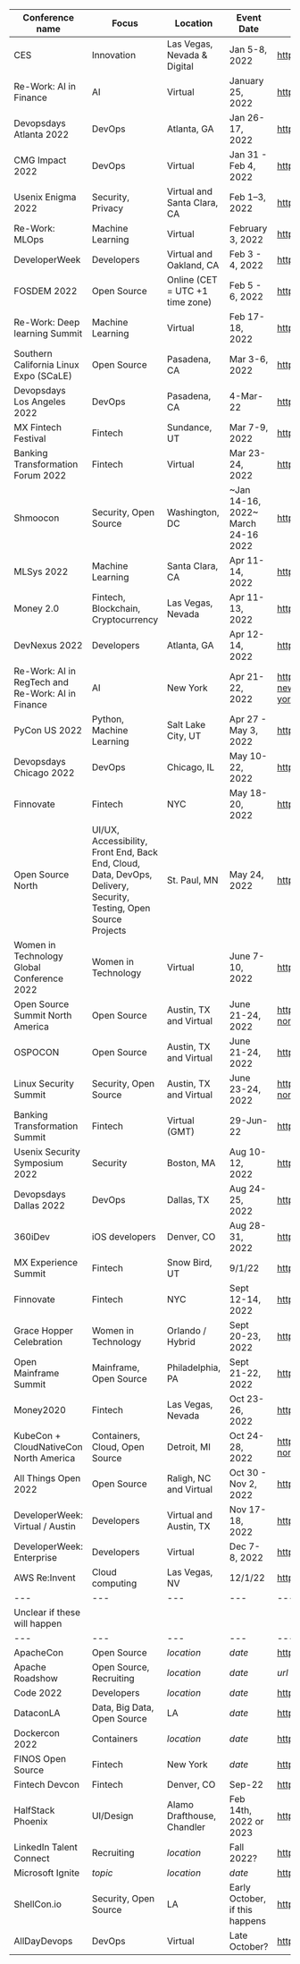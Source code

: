 
| Conference name | Focus | Location | Event Date | Conference URL|
| --- | --- | --- | --- | --- |			
| CES |	Innovation | Las Vegas, Nevada & Digital |	Jan 5-8, 2022  |	https://www.ces.tech/ |
| Re-Work: AI in Finance | AI | Virtual	| January 25, 2022	| https://www.re-work.co/events/ai-in-finance-virtual-2022 |
| Devopsdays Atlanta 2022 | DevOps | Atlanta, GA | Jan 26-17, 2022	| https://devopsdays.org/events/2022-atlanta/welcome/|
| CMG Impact 2022 |	DevOps | Virtual	| Jan 31 - Feb 4, 2022	| https://cmgimpact.com/ |
| Usenix Enigma 2022 | Security, Privacy | Virtual and Santa Clara, CA	| Feb 1–3, 2022	| https://www.usenix.org/conference/enigma2022 |
| Re-Work: MLOps | Machine Learning | Virtual	| February 3, 2022	| https://www.re-work.co/events/mlops-summit-virtual-2022 |
| DeveloperWeek | Developers	| Virtual and Oakland, CA | Feb 3 - 4, 2022 | https://www.developerweek.com/ |
| FOSDEM 2022 |	Open Source	| Online (CET = UTC +1 time zone)	| Feb 5 - 6, 2022	| https://fosdem.org/2022/ |
| Re-Work: Deep learning Summit	| Machine Learning | Virtual | Feb 17-18, 2022 | https://www.re-work.co/events/deep-learning-summit-2022 |
| Southern California Linux Expo (SCaLE) | Open Source | Pasadena, CA | Mar 3-6, 2022| https://www.socallinuxexpo.org/scale/19x/events |
| Devopsdays Los Angeles 2022	| DevOps | Pasadena, CA	| 4-Mar-22 |https://devopsdays.org/events/2022-los-angeles/welcome/ |
| MX Fintech Festival	| Fintech 	| Sundance, UT	| Mar 7-9, 2022	| https://www.mx.com/fintech-festival/ |
| Banking Transformation Forum 2022	| Fintech 	| Virtual	| Mar 23-24, 2022	| https://bankforum.io/2022 |
| Shmoocon | Security, Open Source	| Washington, DC | ~Jan 14-16, 2022~ March 24-16 2022	| https://www.shmoocon.org/ |https://www.shmoocon.org/2021/12/30/shmoocon-postponed/ |
| MLSys 2022	| Machine Learning |	Santa Clara, CA	| Apr 11-14, 2022 | https://mlsys.org/ |
| Money 2.0	| Fintech, Blockchain, Cryptocurrency	| Las Vegas, Nevada 	| Apr 11-13, 2022 | https://www.money2conf.com/usa-2022 |
| DevNexus 2022 | Developers | Atlanta, GA	| Apr 12-14, 2022	| https://devnexus.com/ |
| Re-Work: AI in RegTech and Re-Work: AI in Finance |	AI	| New York |	Apr 21-22, 2022	| https://www.re-work.co/events/ai-in-regtech-summit-newyork-2022 and https://www.re-work.co/summits/new-york-ai-summit-2021 |
| PyCon US 2022 |	Python, Machine Learning	| Salt Lake City, UT	| Apr 27 - May 3, 2022	| https://us.pycon.org/2022/ |
| Devopsdays Chicago 2022 |	DevOps	| Chicago, IL	| May 10-22, 2022	| https://devopsdays.org/events/2022-chicago/welcome/ |
| Finnovate 	| Fintech 	| NYC 	| May 18-20, 2022	| https://informaconnect.com/finovatespring/speakers/ |
| Open Source North |	UI/UX, Accessibility, Front End, Back End, Cloud, Data, DevOps, Delivery, Security, Testing, Open Source Projects	| St. Paul, MN |	May 24, 2022	| https://opensourcenorth.com/ |
| Women in Technology Global Conference 2022	| Women in Technology	| Virtual	| June 7-10, 2022	| https://www.womentech.net/ |
| Open Source Summit North America	| Open Source	|Austin, TX and Virtual	| June 21-24, 2022	| https://events.linuxfoundation.org/open-source-summit-north-america/ |
| OSPOCON	| Open Source	| Austin, TX and Virtual |	June 21-24, 2022 |	https://events.linuxfoundation.org/ospocon/ |
| Linux Security Summit |	Security, Open Source	| Austin, TX and Virtual	 | June 23-24, 2022	| https://events.linuxfoundation.org/linux-security-summit-north-america/ |
| Banking Transformation Summit	| Fintech 	| Virtual (GMT)	| 29-Jun-22 |	https://bankingtransformationsummit.com/ |
| Usenix Security Symposium 2022	| Security	| Boston, MA	| Aug 10-12, 2022	| https://www.usenix.org/conference/usenixsecurity22 |
| Devopsdays Dallas 2022	| DevOps |	Dallas, TX	| Aug 24-25, 2022 | 	https://devopsdays.org/events/2022-dallas/welcome/ | 
| 360iDev	 | iOS developers	 | Denver, CO | 	Aug 28-31, 2022 | 	https://360idev.com/ | 
| MX Experience Summit |  	Fintech 	 | Snow Bird, UT | 	9/1/22 | 	https://www.mx.com/summit/ | 
| Finnovate 	 | Fintech 	 | NYC  | 	Sept 12-14, 2022	 | https://informaconnect.com/finovatefall/ | 
| Grace Hopper Celebration	 | Women in Technology	 | Orlando / Hybrid	 | Sept 20-23, 2022	 | https://ghc.anitab.org/ | 
| Open Mainframe Summit | 	Mainframe, Open Source	 | Philadelphia, PA	 | Sept 21-22, 2022	 | https://events.linuxfoundation.org/open-mainframe-summit/ | 
| Money2020	 | Fintech 	 | Las Vegas, Nevada  | 	Oct 23-26, 2022 | 	https://us.money2020.com/attend | 
| KubeCon + CloudNativeCon North America	 | Containers, Cloud, Open Source	 | Detroit, MI	 | Oct 24-28, 2022	 | https://events.linuxfoundation.org/kubecon-cloudnativecon-north-america/ | 
| All Things Open 2022	 | Open Source | 	Raligh, NC and Virtual	 | Oct 30 - Nov 2, 2022	 | https://www.allthingsopen.org/save-the-date-2022/ | 
| DeveloperWeek: Virtual / Austin	 | Developers | Virtual and Austin, TX | 	Nov 17-18, 2022 | 	https://www.developerweek.com/Austin/ | 
| DeveloperWeek: Enterprise	 | Developers	 | Virtual	 | Dec 7-8, 2022	 | https://www.developerweek.com/global/conference/enterprise/ | 
| AWS Re:Invent 	 | Cloud computing  | 	Las Vegas, NV	 | 12/1/22	 | https://reinvent.awsevents.com/ | 		
| --- | --- | --- | --- | --- |			
| Unclear if these will happen |
| --- | --- | --- | --- | --- |			
| ApacheCon	 | Open Source	|  *location*  | *date*  | 	https://www.apachecon.com/index.html |
| Apache Roadshow | 	Open Source, Recruiting	 |  *location*  | *date*  | *url* |
| Code 2022	 | Developers	|  *location*  | *date* 	| https://voxmediaevents.com/code2022 |
| DataconLA	 | Data, Big Data, Open Source | LA	| *date* | https://www.dataconla.com/ |
| Dockercon 2022	 | Containers	| *location* | *date* |	https://www.docker.com/events |
| FINOS	Open Source	 |  Fintech | New York	| *date*	| https://www.finos.org/news-and-events |
| Fintech Devcon 	 | Fintech | 	Denver, CO	| Sep-22	| https://fintechdevcon.io/ |
| HalfStack Phoenix |	UI/Design	 | Alamo Drafthouse, Chandler 	| Feb 14th, 2022 or 2023 |	https://halfstackconf.com/phoenix/ |
| LinkedIn Talent Connect |	Recruiting | *location*	|Fall 2022? |	https://www.talentconnect2022.com/ |
| Microsoft Ignite	|	*topic* | *location* | *date*	| https://myignite.microsoft.com/home |
| ShellCon.io	| Security, Open Source	| LA	| Early October, if this happens	 | https://shellcon.io/ |
| AllDayDevops	| DevOps	| Virtual	| Late October? 	| https://www.alldaydevops.com/ |
